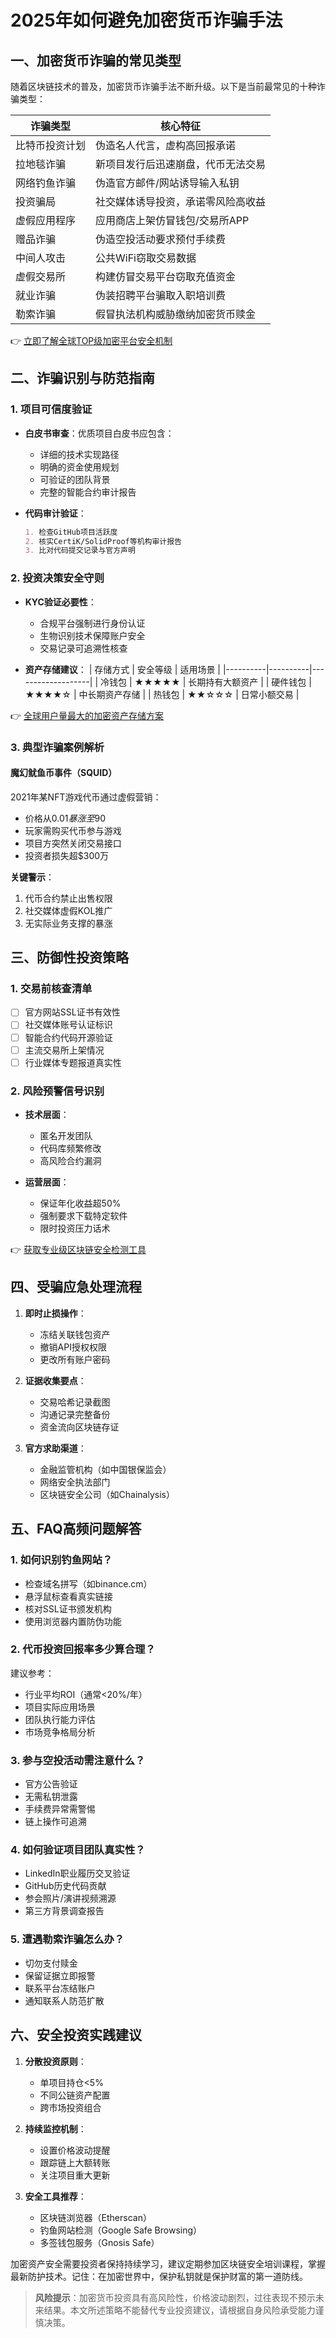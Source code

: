 # 2025年如何避免加密货币诈骗手法

## 一、加密货币诈骗的常见类型

随着区块链技术的普及，加密货币诈骗手法不断升级。以下是当前最常见的十种诈骗类型：

| 诈骗类型       | 核心特征                                                                 |
|----------------|--------------------------------------------------------------------------|
| 比特币投资计划 | 伪造名人代言，虚构高回报承诺                                               |
| 拉地毯诈骗     | 新项目发行后迅速崩盘，代币无法交易                                         |
| 网络钓鱼诈骗   | 伪造官方邮件/网站诱导输入私钥                                              |
| 投资骗局       | 社交媒体诱导投资，承诺零风险高收益                                         |
| 虚假应用程序   | 应用商店上架仿冒钱包/交易所APP                                             |
| 赠品诈骗       | 伪造空投活动要求预付手续费                                                 |
| 中间人攻击     | 公共WiFi窃取交易数据                                                       |
| 虚假交易所     | 构建仿冒交易平台窃取充值资金                                               |
| 就业诈骗       | 伪装招聘平台骗取入职培训费                                                 |
| 勒索诈骗       | 假冒执法机构威胁缴纳加密货币赎金                                           |

👉 [立即了解全球TOP级加密平台安全机制](https://bit.ly/okx_welcome)

## 二、诈骗识别与防范指南

### 1. 项目可信度验证
- **白皮书审查**：优质项目白皮书应包含：
  - 详细的技术实现路径
  - 明确的资金使用规划
  - 可验证的团队背景
  - 完整的智能合约审计报告

- **代码审计验证**：
  ```markdown
  1. 检查GitHub项目活跃度
  2. 核实CertiK/SolidProof等机构审计报告
  3. 比对代码提交记录与官方声明
  ```

### 2. 投资决策安全守则
- **KYC验证必要性**：
  - 合规平台强制进行身份认证
  - 生物识别技术保障账户安全
  - 交易记录可追溯性核查

- **资产存储建议**：
  | 存储方式 | 安全等级 | 适用场景          |
  |----------|----------|-------------------|
  | 冷钱包   | ★★★★★    | 长期持有大额资产  |
  | 硬件钱包 | ★★★★☆    | 中长期资产存储    |
  | 热钱包   | ★★☆☆☆    | 日常小额交易      |

👉 [全球用户量最大的加密资产存储方案](https://bit.ly/okx_welcome)

### 3. 典型诈骗案例解析

#### 魔幻鱿鱼币事件（SQUID）
2021年某NFT游戏代币通过虚假营销：
- 价格从$0.01暴涨至$90
- 玩家需购买代币参与游戏
- 项目方突然关闭交易接口
- 投资者损失超$300万

**关键警示**：
1. 代币合约禁止出售权限
2. 社交媒体虚假KOL推广
3. 无实际业务支撑的暴涨

## 三、防御性投资策略

### 1. 交易前核查清单
- [ ] 官方网站SSL证书有效性
- [ ] 社交媒体账号认证标识
- [ ] 智能合约代码开源验证
- [ ] 主流交易所上架情况
- [ ] 行业媒体专题报道真实性

### 2. 风险预警信号识别
- **技术层面**：
  - 匿名开发团队
  - 代码库频繁修改
  - 高风险合约漏洞

- **运营层面**：
  - 保证年化收益超50%
  - 强制要求下载特定软件
  - 限时投资压力话术

👉 [获取专业级区块链安全检测工具](https://bit.ly/okx_welcome)

## 四、受骗应急处理流程

1. **即时止损操作**：
   - 冻结关联钱包资产
   - 撤销API授权权限
   - 更改所有账户密码

2. **证据收集要点**：
   - 交易哈希记录截图
   - 沟通记录完整备份
   - 资金流向区块链存证

3. **官方求助渠道**：
   - 金融监管机构（如中国银保监会）
   - 网络安全执法部门
   - 区块链安全公司（如Chainalysis）

## 五、FAQ高频问题解答

### 1. 如何识别钓鱼网站？
- 检查域名拼写（如binance.cm）
- 悬浮鼠标查看真实链接
- 核对SSL证书颁发机构
- 使用浏览器内置防伪功能

### 2. 代币投资回报率多少算合理？
建议参考：
- 行业平均ROI（通常<20%/年）
- 项目实际应用场景
- 团队执行能力评估
- 市场竞争格局分析

### 3. 参与空投活动需注意什么？
- 官方公告验证
- 无需私钥泄露
- 手续费异常需警惕
- 链上操作可追溯

### 4. 如何验证项目团队真实性？
- LinkedIn职业履历交叉验证
- GitHub历史代码贡献
- 参会照片/演讲视频溯源
- 第三方背景调查报告

### 5. 遭遇勒索诈骗怎么办？
- 切勿支付赎金
- 保留证据立即报警
- 联系平台冻结账户
- 通知联系人防范扩散

## 六、安全投资实践建议

1. **分散投资原则**：
   - 单项目持仓<5%
   - 不同公链资产配置
   - 跨市场投资组合

2. **持续监控机制**：
   - 设置价格波动提醒
   - 跟踪链上大额转账
   - 关注项目重大更新

3. **安全工具推荐**：
   - 区块链浏览器（Etherscan）
   - 钓鱼网站检测（Google Safe Browsing）
   - 多签钱包服务（Gnosis Safe）

加密资产安全需要投资者保持持续学习，建议定期参加区块链安全培训课程，掌握最新防护技术。记住：在加密世界中，保护私钥就是保护财富的第一道防线。

> **风险提示**：加密货币投资具有高风险性，价格波动剧烈，过往表现不预示未来结果。本文所述策略不能替代专业投资建议，请根据自身风险承受能力谨慎决策。